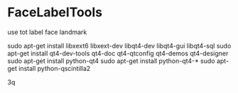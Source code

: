 # FaceLabelTools
use tot label face landmark

sudo apt-get install libxext6 libxext-dev libqt4-dev libqt4-gui libqt4-sql
sudo apt-get install qt4-dev-tools qt4-doc qt4-qtconfig qt4-demos qt4-designer
sudo apt-get install python-qt4
sudo apt-get install python-qt4-*
sudo apt-get install python-qscintilla2


3q

